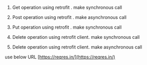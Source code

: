 1.  Get operation using retrofit . make synchronous call
    
2.  Post operation using retrofit . make asynchronous call
    
3.  Put operation using retrofit . make synchronous call
    
4.  Delete operation using retrofit client. make synchronous call
    
5.  Delete operation using retrofit client. make asynchronous call
    

use below URL [https://reqres.in/](https://reqres.in/)
